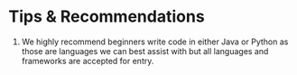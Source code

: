 # Tips & Recommendations

1. We highly recommend beginners write code in either Java or Python as
  those are languages we can best assist with but all languages and frameworks
  are accepted for entry.
